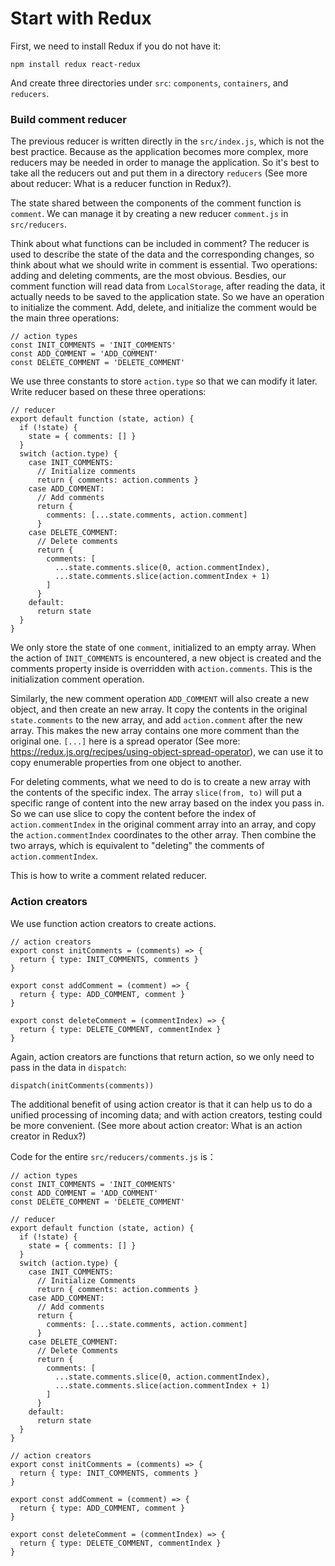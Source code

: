 # Start with Redux

First, we need to install Redux if you do not have it:
```
npm install redux react-redux
```
And create three directories under `src`: `components`, `containers`, and `reducers`.

### Build comment reducer
The previous reducer is written directly in the `src/index.js`, which is not the best practice. Because as the application becomes more complex, more reducers may be needed in order to manage the application. So it's best to take all the reducers out and put them in a directory `reducers` (See more about reducer: What is a reducer function in Redux?).

The state shared between the components of the comment function is `comment`. We can manage it by creating a new reducer `comment.js` in `src/reducers`.

Think about what functions can be included in comment? The reducer is used to describe the state of the data and the corresponding changes, so think about what we should write in comment is essential. Two operations: adding and deleting comments, are the most obvious. Besdies, our comment function will read data from `LocalStorage`, after reading the data, it actually needs to be saved to the application state. So we have an operation to initialize the comment. Add, delete, and initialize the comment would be the main three operations:

```
// action types
const INIT_COMMENTS = 'INIT_COMMENTS'
const ADD_COMMENT = 'ADD_COMMENT'
const DELETE_COMMENT = 'DELETE_COMMENT'
```

We use three constants to store `action.type` so that we can modify it later. Write reducer based on these three operations:
```
// reducer
export default function (state, action) {
  if (!state) {
    state = { comments: [] }
  }
  switch (action.type) {
    case INIT_COMMENTS:
      // Initialize comments
      return { comments: action.comments }
    case ADD_COMMENT:
      // Add comments
      return {
        comments: [...state.comments, action.comment]
      }
    case DELETE_COMMENT:
      // Delete comments
      return {
        comments: [
          ...state.comments.slice(0, action.commentIndex),
          ...state.comments.slice(action.commentIndex + 1)
        ]
      }
    default:
      return state
  }
}
```

We only store the state of one `comment`, initialized to an empty array. When the action of `INIT_COMMENTS` is encountered, a new object is created and the comments property inside is overridden with a`ction.comments`. This is the initialization comment operation.

Similarly, the new comment operation `ADD_COMMENT` will also create a new object, and then create an new array. It copy the contents in the original `state.comments` to the new array, and add `action.comment` after the new array. This makes the new array contains one more comment than the original one. `[...]` here is a spread operator (See more: https://redux.js.org/recipes/using-object-spread-operator), we can use it to copy enumerable properties from one object to another.

For deleting comments, what we need to do is to create a new array with the contents of the specific index. The array `slice(from, to)` will put a specific range of content into the new array based on the index you pass in. So we can use slice to copy the content before the index of `action.commentIndex` in the original comment array into an array, and copy the `action.commentIndex` coordinates to the other array. Then combine the two arrays, which is equivalent to "deleting" the comments of `action.commentIndex`.

This is how to write a comment related reducer.

### Action creators
We use function action creators to create actions.
```
// action creators
export const initComments = (comments) => {
  return { type: INIT_COMMENTS, comments }
}

export const addComment = (comment) => {
  return { type: ADD_COMMENT, comment }
}

export const deleteComment = (commentIndex) => {
  return { type: DELETE_COMMENT, commentIndex }
}
```
Again, action creators are functions that return action, so we only need to pass in the data in `dispatch`:
```
dispatch(initComments(comments))
```
The additional benefit of using action creator is that it can help us to do a unified processing of incoming data; and with action creators, testing could be more convenient. (See more about action creator: What is an action creator in Redux?)

Code for the entire `src/reducers/comments.js` is：

```
// action types
const INIT_COMMENTS = 'INIT_COMMENTS'
const ADD_COMMENT = 'ADD_COMMENT'
const DELETE_COMMENT = 'DELETE_COMMENT'

// reducer
export default function (state, action) {
  if (!state) {
    state = { comments: [] }
  }
  switch (action.type) {
    case INIT_COMMENTS:
      // Initialize Comments
      return { comments: action.comments }
    case ADD_COMMENT:
      // Add comments
      return {
        comments: [...state.comments, action.comment]
      }
    case DELETE_COMMENT:
      // Delete Comments
      return {
        comments: [
          ...state.comments.slice(0, action.commentIndex),
          ...state.comments.slice(action.commentIndex + 1)
        ]
      }
    default:
      return state
  }
}

// action creators
export const initComments = (comments) => {
  return { type: INIT_COMMENTS, comments }
}

export const addComment = (comment) => {
  return { type: ADD_COMMENT, comment }
}

export const deleteComment = (commentIndex) => {
  return { type: DELETE_COMMENT, commentIndex }
}
```







